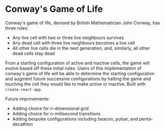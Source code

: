 # Conway's Game of Life

Conway's game of life, devised by British Mathematician John Conway, has three rules: 
- Any live cell with two or three live neighbours survives
- Any dead cell with three live neighbours becomes a live cell
- All other live cells die in the next generation, and, similarly, all other dead cells stay dead

From a starting configuration of active and inactive cells, the game will evolve based off these initial rules. Users of this implementation of conway's game of life will be able to determine the starting configuration and augment future successive configurations by halting the game and touching the cell they would like to make active or inactive. Built with `create-react-app`.

Future improvements:
- Adding choice for n-dimensional grid
- Adding choice for n-millisecond transitions
- Adding bespoke configurations including beacon, pulsar, and penta-decathlon 
